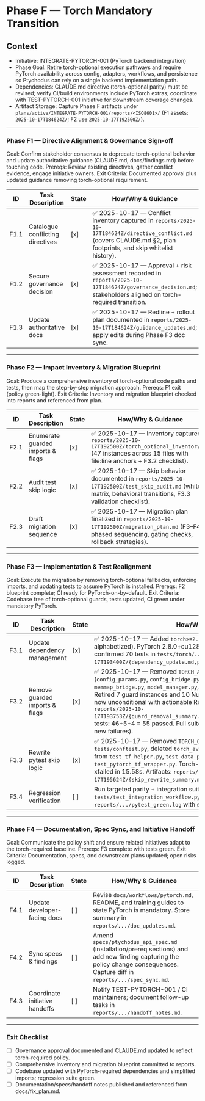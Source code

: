 # Phase F — Torch Mandatory Transition

## Context
- Initiative: INTEGRATE-PYTORCH-001 (PyTorch backend integration)
- Phase Goal: Retire torch-optional execution pathways and require PyTorch availability across config, adapters, workflows, and persistence so Ptychodus can rely on a single backend implementation path.
- Dependencies: CLAUDE.md directive (torch-optional parity) must be revised; verify CI/build environments include PyTorch extras; coordinate with TEST-PYTORCH-001 initiative for downstream coverage changes.
- Artifact Storage: Capture Phase F artifacts under `plans/active/INTEGRATE-PYTORCH-001/reports/<ISO8601>/` (F1 assets: `2025-10-17T184624Z/`; F2 use `2025-10-17T192500Z/`).

---

### Phase F1 — Directive Alignment & Governance Sign-off
Goal: Confirm stakeholder consensus to deprecate torch-optional behavior and update authoritative guidance (CLAUDE.md, docs/findings.md) before touching code.
Prereqs: Review existing directives, gather conflict evidence, engage initiative owners.
Exit Criteria: Documented approval plus updated guidance removing torch-optional requirement.

| ID | Task Description | State | How/Why & Guidance |
| --- | --- | --- | --- |
| F1.1 | Catalogue conflicting directives | [x] | ✅ 2025-10-17 — Conflict inventory captured in `reports/2025-10-17T184624Z/directive_conflict.md` (covers CLAUDE.md §2, plan footprints, and skip whitelist history). |
| F1.2 | Secure governance decision | [x] | ✅ 2025-10-17 — Approval + risk assessment recorded in `reports/2025-10-17T184624Z/governance_decision.md`; stakeholders aligned on torch-required transition. |
| F1.3 | Update authoritative docs | [x] | ✅ 2025-10-17 — Redline + rollout plan documented in `reports/2025-10-17T184624Z/guidance_updates.md`; apply edits during Phase F3 doc sync. |

---

### Phase F2 — Impact Inventory & Migration Blueprint
Goal: Produce a comprehensive inventory of torch-optional code paths and tests, then map the step-by-step migration approach.
Prereqs: F1 exit (policy green-light).
Exit Criteria: Inventory and migration blueprint checked into reports and referenced from plan.

| ID | Task Description | State | How/Why & Guidance |
| --- | --- | --- | --- |
| F2.1 | Enumerate guarded imports & flags | [x] | ✅ 2025-10-17 — Inventory captured in `reports/2025-10-17T192500Z/torch_optional_inventory.md` (47 instances across 15 files with file:line anchors + F3.2 checklist). |
| F2.2 | Audit test skip logic | [x] | ✅ 2025-10-17 — Skip behavior documented in `reports/2025-10-17T192500Z/test_skip_audit.md` (whitelist matrix, behavioral transitions, F3.3 validation checklist). |
| F2.3 | Draft migration sequence | [x] | ✅ 2025-10-17 — Migration plan finalized in `reports/2025-10-17T192500Z/migration_plan.md` (F3–F4 phased sequencing, gating checks, rollback strategies). |

---

### Phase F3 — Implementation & Test Realignment
Goal: Execute the migration by removing torch-optional fallbacks, enforcing imports, and updating tests to assume PyTorch is installed.
Prereqs: F2 blueprint complete; CI ready for PyTorch-on-by-default.
Exit Criteria: Codebase free of torch-optional guards, tests updated, CI green under mandatory PyTorch.

| ID | Task Description | State | How/Why & Guidance |
| --- | --- | --- | --- |
| F3.1 | Update dependency management | [x] | ✅ 2025-10-17 — Added `torch>=2.2` to `setup.py` install_requires (line 42, alphabetized). PyTorch 2.8.0+cu128 verified available; pytest collection confirmed 70 tests in `tests/torch/`. Artifacts: `reports/2025-10-17T193400Z/{dependency_update.md,pytest_collect.log}`. |
| F3.2 | Remove guarded imports & flags | [x] | ✅ 2025-10-17 — Removed `TORCH_AVAILABLE` guards from 7 modules (`config_params.py`, `config_bridge.py`, `data_container_bridge.py`, `memmap_bridge.py`, `model_manager.py`, `workflows/components.py`, `__init__.py`). Retired 7 guard instances and 10 NumPy fallback branches. All torch imports now unconditional with actionable RuntimeError on failure. Artifacts: `reports/2025-10-17T193753Z/{guard_removal_summary.md,pytest_guard_removal.log}`. Targeted tests: 46+5+4 = 55 passed. Full suite: 203 passed, 13 skipped, 1 xfailed (no new failures). |
| F3.3 | Rewrite pytest skip logic | [x] | ✅ 2025-10-17 — Removed `TORCH_OPTIONAL_MODULES` whitelist from `tests/conftest.py`, deleted `torch_available` fixture, and removed torch guards from `test_tf_helper.py`, `test_data_pipeline.py`, and `test_pytorch_tf_wrapper.py`. Torch-present validation: 66 passed, 3 skipped, 1 xfailed in 15.58s. Artifacts: `reports/2025-10-17T195624Z/{skip_rewrite_summary.md,pytest_torch.log,pytest_no_torch.log}`. |
| F3.4 | Regression verification | [ ] | Run targeted parity + integration suites (`pytest tests/torch`, `pytest tests/test_integration_workflow.py -k torch`). Archive logs under `reports/.../pytest_green.log` with summary metrics. |

---

### Phase F4 — Documentation, Spec Sync, and Initiative Handoff
Goal: Communicate the policy shift and ensure related initiatives adapt to the torch-required baseline.
Prereqs: F3 complete with tests green.
Exit Criteria: Documentation, specs, and downstream plans updated; open risks logged.

| ID | Task Description | State | How/Why & Guidance |
| --- | --- | --- | --- |
| F4.1 | Update developer-facing docs | [ ] | Revise `docs/workflows/pytorch.md`, README, and training guides to state PyTorch is mandatory. Store summary in `reports/.../doc_updates.md`. |
| F4.2 | Sync specs & findings | [ ] | Amend `specs/ptychodus_api_spec.md` (installation/prereq sections) and add new finding capturing the policy change consequences. Capture diff in `reports/.../spec_sync.md`. |
| F4.3 | Coordinate initiative handoffs | [ ] | Notify TEST-PYTORCH-001 / CI maintainers; document follow-up tasks in `reports/.../handoff_notes.md`. |

---

### Exit Checklist
- [ ] Governance approval documented and CLAUDE.md updated to reflect torch-required policy.
- [ ] Comprehensive inventory and migration blueprint committed to reports.
- [ ] Codebase updated with PyTorch-required dependencies and simplified imports; regression suite green.
- [ ] Documentation/specs/handoff notes published and referenced from docs/fix_plan.md.
